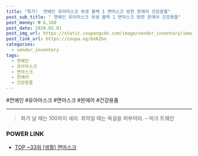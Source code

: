 ```yaml
--- 
title: "특가!  연예인 유아마스크 위생 블랙 1 면마스크 방한 윈에어 건강용품" 
post_sub_title: " 연예인 유아마스크 위생 블랙 1 면마스크 방한 윈에어 건강용품" 
post_money: ₩ 6,160 
post_date: 2020.02.01 
post_img_url: https://static.coupangcdn.com/image/vendor_inventory/images/2019/03/09/12/2/3046e24e-44dc-4cb0-b46a-c3fa161ed533.jpg 
post_link_url: https://coupa.ng/bnK2bn 
categories: 
  - vendor_inventory 
tags: 
  - 연예인 
  - 유아마스크 
  - 면마스크 
  - 윈에어 
  - 건강용품 
--- 
```

  #연예인 #유아마스크 #면마스크 #윈에어 #건강용품 
<hr> 

> 화가 날 때는 100까지 세라. 최악일 때는 욕설을 퍼부어라. – 마크 트웨인 


### POWER LINK

* <a href="https://blog.naver.com/an0733/221792044204" target="_blank"> TOP ~33위 [생활] 면마스크</a>
